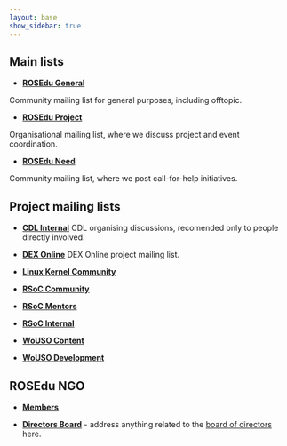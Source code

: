 ```yaml
---
layout: base
show_sidebar: true
---
```

## Main lists 

* **[ROSEdu General](/listinfo/rosedu-general)**
    
Community mailing list for general purposes, including offtopic.

* **[ROSEdu Project](/listinfo/rosedu-project)**
    
Organisational mailing list, where we discuss project and event coordination.

* **[ROSEdu Need](/listinfo/need)**
    
Community mailing list, where we post call-for-help initiatives.

## Project mailing lists

* **[CDL Internal](/listinfo/cdl-internal)**
CDL organising discussions, recomended only to people directly involved.

* **[DEX Online](/listinfo/dexonline)**
DEX Online project mailing list.

* **[Linux Kernel Community](/listinfo/firefly)**

* **[RSoC Community](/listinfo/rsoc-community)**

* **[RSoC Mentors](/listinfo/rsoc-mentors)**

* **[RSoC Internal](/listinfo/rsoc-internal)**

* **[WoUSO Content](/listinfo/wouso-content)**

* **[WoUSO Development](/listinfo/wouso-dev)**

## ROSEdu NGO

* **[Members](/listinfo/members)**

* **[Directors Board](/listinfo/consiliu)** - address anything related to the [board of directors](http://rosedu.org/legal/) here.

